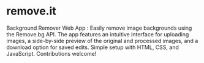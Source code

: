 # remove.it
Background Remover Web App : Easily remove image backgrounds using the Remove.bg API. The app features an intuitive interface for uploading images, a side-by-side preview of the original and processed images, and a download option for saved edits. Simple setup with HTML, CSS, and JavaScript. Contributions welcome!
